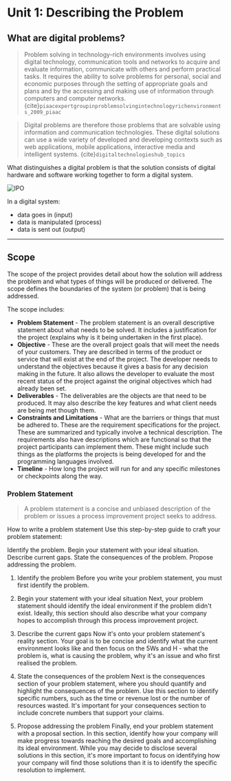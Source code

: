 # Unit 1: Describing the Problem

## What are digital problems?

> Problem solving in technology-rich environments involves using digital technology, communication tools and networks to acquire and evaluate information, communicate with others and perform practical tasks. It requires the ability to solve problems for personal, social and economic purposes through the setting of appropriate goals and plans and by the accessing and making use of information through computers and computer networks.{cite}`piaacexpertgroupinproblemsolvingintechnologyrichenvironments_2009_piaac`

> Digital problems are therefore those problems that are solvable using information and communication technologies. These digital solutions can use a wide variety of developed and developing contexts such as web applications, mobile applications, interactive media and intelligent systems. {cite}`digitaltechnologieshub_topics`

What distinguishes a digital problem is that the solution consists of digital hardware and software working together to form a digital system.

![IPO](./../assests/IPO.png)

In a digital system:
- data goes in (input)
- data is manipulated (process)
- data is sent out (output)
---
## Scope
The scope of the project provides detail about how the solution will address the problem and what types of things will be produced or delivered. The scope defines the boundaries of the system (or problem) that is being addressed.

The scope includes:
- **Problem Statement** - The problem statement is an overall descriptive statement about what needs to be solved. It includes a justification for the project (explains why is it being undertaken in the first place).
- **Objective** - These are the overall project goals that will meet the needs of your customers. They are described in terms of the product or service that will exist at the end of the project. The developer needs to understand the objectives because it gives a basis for any decision making in the future. It also allows the developer to evaluate the most recent status of the project against the original objectives which had already been set.
- **Deliverables** - The deliverables are the objects are that need to be produced. It may also describe the key features and what client needs are being met though them.
- **Constraints and Limitations** - What are the barriers or things that must be adhered to. These are the requirement specifications for the project. These are summarized and typically involve a technical description. The requirements also have descriptions which are functional so that the project participants can implement them. These might include such things as the platforms the projects is being developed for and the programming languages involved.
- **Timeline** - How long the project will run for and any specific milestones or checkpoints along the way.

### Problem Statement
> A problem statement is a concise and unbiased description of the problem or issues a process improvement project seeks to address. 

How to write a problem statement
Use this step-by-step guide to craft your problem statement:

Identify the problem.
Begin your statement with your ideal situation.
Describe current gaps.
State the consequences of the problem.
Propose addressing the problem.
1. Identify the problem
Before you write your problem statement, you must first identify the problem.

2. Begin your statement with your ideal situation
Next, your problem statement should identify the ideal environment if the problem didn't exist. Ideally, this section should also describe what your company hopes to accomplish through this process improvement project.

3. Describe the current gaps
Now it's onto your problem statement's reality section. Your goal is to be concise and identify what the current environment looks like and then focus on the 5Ws and H - what the problem is, what is causing the problem, why it's an issue and who first realised the problem.

4. State the consequences of the problem
Next is the consequences section of your problem statement, where you should quantify and highlight the consequences of the problem. Use this section to identify specific numbers, such as the time or revenue lost or the number of resources wasted. It's important for your consequences section to include concrete numbers that support your claims.

5. Propose addressing the problem
Finally, end your problem statement with a proposal section. In this section, identify how your company will make progress towards reaching the desired goals and accomplishing its ideal environment. While you may decide to disclose several solutions in this section, it's more important to focus on identifying how your company will find those solutions than it is to identify the specific resolution to implement.